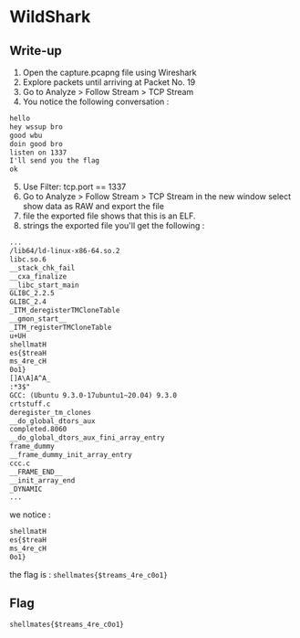 # WildShark

## Write-up

1. Open the capture.pcapng file using Wireshark
2. Explore packets until arriving at Packet No. 19
3. Go to Analyze > Follow Stream > TCP Stream
4. You notice the following conversation :
```txt
hello
hey wssup bro
good wbu
doin good bro
listen on 1337
I'll send you the flag
ok
```
5. Use Filter: tcp.port == 1337
6. Go to Analyze > Follow Stream > TCP Stream
in the new window select show data as RAW and export the file
7. file the exported file shows that this is an ELF.
8. strings the exported file you'll get the following :
```txt
...
/lib64/ld-linux-x86-64.so.2
libc.so.6
__stack_chk_fail
__cxa_finalize
__libc_start_main
GLIBC_2.2.5
GLIBC_2.4
_ITM_deregisterTMCloneTable
__gmon_start__
_ITM_registerTMCloneTable
u+UH
shellmatH
es{$treaH
ms_4re_cH
0o1}
[]A\A]A^A_
:*3$"
GCC: (Ubuntu 9.3.0-17ubuntu1~20.04) 9.3.0
crtstuff.c
deregister_tm_clones
__do_global_dtors_aux
completed.8060
__do_global_dtors_aux_fini_array_entry
frame_dummy
__frame_dummy_init_array_entry
ccc.c
__FRAME_END__
__init_array_end
_DYNAMIC
...
```
we notice :
```txt
shellmatH
es{$treaH
ms_4re_cH
0o1}
```
the flag is : 
`shellmates{$treams_4re_c0o1}`

## Flag
`shellmates{$treams_4re_c0o1}`
